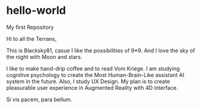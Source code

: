 # hello-world
My first Repository

Hi to all the Terrans,

This is Blacksky81, casue I like the possibilities of 9*9.
And I love the sky of the night with Moon and stars.

I like to make hand-drip coffee and to read Vom Kriege.
I am studying cognitive psychology to create the Most Human-Brain-Like assistant AI system in the future.
Also, I study UX Design. My plan is to create pleasurable user experience in Augmented Reality with 4D interface.


Si vis pacem, para bellum.
